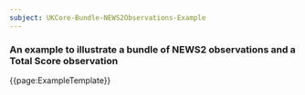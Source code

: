 ```yaml
---
subject: UKCore-Bundle-NEWS2Observations-Example
---
```

### An example to illustrate a bundle of NEWS2 observations and a Total Score observation

{{page:ExampleTemplate}}